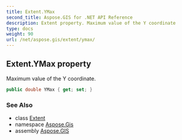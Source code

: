 ```yaml
---
title: Extent.YMax
second_title: Aspose.GIS for .NET API Reference
description: Extent property. Maximum value of the Y coordinate
type: docs
weight: 90
url: /net/aspose.gis/extent/ymax/
---
```

## Extent.YMax property

Maximum value of the Y coordinate.

```csharp
public double YMax { get; set; }
```

### See Also

* class [Extent](../)
* namespace [Aspose.Gis](../../extent/)
* assembly [Aspose.GIS](../../../)


